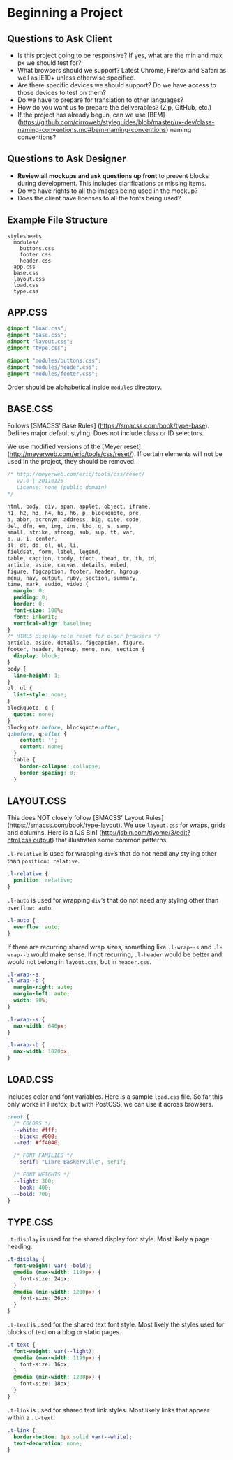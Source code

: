 # Beginning a Project

## Questions to Ask Client

* Is this project going to be responsive? If yes, what are the min and
  max px we should test for?
* What browsers should we support? Latest Chrome, Firefox and
  Safari as well as IE10+ unless otherwise specified.
* Are there specific devices we should support? Do we have access to
  those devices to test on them?
* Do we have to prepare for translation to other languages?
* How do you want us to prepare the deliverables? (Zip, GitHub, etc.)
* If the project has already begun, can we use
  [BEM]
  (https://github.com/cirroweb/styleguides/blob/master/ux-dev/class-naming-conventions.md#bem-naming-conventions)
  naming conventions?

## Questions to Ask Designer

* __Review all mockups and ask questions up front__ to prevent blocks
  during development. This includes clarifications or missing items.
* Do we have rights to all the images being used in the mockup?
* Does the client have licenses to all the fonts being used?

## Example File Structure

```
stylesheets
  modules/
    buttons.css
    footer.css
    header.css
  app.css
  base.css
  layout.css
  load.css
  type.css
```

## APP.CSS

```css
@import "load.css";
@import "base.css";
@import "layout.css";
@import "type.css";

@import "modules/buttons.css";
@import "modules/header.css";
@import "modules/footer.css";
```

Order should be alphabetical inside `modules` directory.

## BASE.CSS

Follows
[SMACSS’ Base Rules]
(https://smacss.com/book/type-base). Defines major default styling.
Does not include class or ID selectors.

We use modified versions of the
[Meyer reset]
(http://meyerweb.com/eric/tools/css/reset/).
If certain elements will not be used in the project, they should be removed.

```css
/* http://meyerweb.com/eric/tools/css/reset/
   v2.0 | 20110126
   License: none (public domain)
*/

html, body, div, span, applet, object, iframe,
h1, h2, h3, h4, h5, h6, p, blockquote, pre,
a, abbr, acronym, address, big, cite, code,
del, dfn, em, img, ins, kbd, q, s, samp,
small, strike, strong, sub, sup, tt, var,
b, u, i, center,
dl, dt, dd, ol, ul, li,
fieldset, form, label, legend,
table, caption, tbody, tfoot, thead, tr, th, td,
article, aside, canvas, details, embed,
figure, figcaption, footer, header, hgroup,
menu, nav, output, ruby, section, summary,
time, mark, audio, video {
  margin: 0;
  padding: 0;
  border: 0;
  font-size: 100%;
  font: inherit;
  vertical-align: baseline;
}
/* HTML5 display-role reset for older browsers */
article, aside, details, figcaption, figure,
footer, header, hgroup, menu, nav, section {
  display: block;
}
body {
  line-height: 1;
}
ol, ul {
  list-style: none;
}
blockquote, q {
  quotes: none;
}
blockquote:before, blockquote:after,
q:before, q:after {
    content: '';
    content: none;
  }
  table {
    border-collapse: collapse;
    border-spacing: 0;
  }
```

## LAYOUT.CSS

This does NOT closely follow
[SMACSS' Layout Rules]
(https://smacss.com/book/type-layout).
We use `layout.css` for wraps, grids and columns. Here is a
[JS Bin]
(http://jsbin.com/tiyome/3/edit?html,css,output) that illustrates some
common patterns.

`.l-relative` is used for wrapping `div`’s that do not need any
styling other than `position: relative`.

```css
.l-relative {
  position: relative;
}
```

`.l-auto` is used for wrapping `div`’s that do not need any
styling other than `overflow: auto`.

```css
.l-auto {
  overflow: auto;
}
```

If there are recurring shared wrap sizes, something like `.l-wrap--s`
and `.l-wrap--b` would make sense. If not recurring, `.l-header` would
be better and would not belong in `layout.css`, but in `header.css`.

```css
.l-wrap--s,
.l-wrap--b {
  margin-right: auto;
  margin-left: auto;
  width: 90%;
}

.l-wrap--s {
  max-width: 640px;
}

.l-wrap--b {
  max-width: 1020px;
}
```

## LOAD.CSS

Includes color and font variables. Here is a sample `load.css` file. So
far this only works in Firefox, but with PostCSS, we can use it across
browsers.

```css
:root {
  /* COLORS */
  --white: #fff;
  --black: #000;
  --red: #ff4040;

  /* FONT FAMILIES */
  --serif: "Libre Baskerville", serif;

  /* FONT WEIGHTS */
  --light: 300;
  --book: 400;
  --bold: 700;
}
```

## TYPE.CSS

`.t-display` is used for the shared display font style. Most likely a
page heading.

```css
.t-display {
  font-weight: var(--bold);
  @media (max-width: 1199px) {
    font-size: 24px;
  }
  @media (min-width: 1200px) {
    font-size: 36px;
  }
}
```

`.t-text` is used for the shared text font style. Most likely the styles
used for blocks of text on a blog or static pages.

```css
.t-text {
  font-weight: var(--light);
  @media (max-width: 1199px) {
    font-size: 16px;
  }
  @media (min-width: 1200px) {
    font-size: 18px;
  }
}
```

`.t-link` is used for shared text link styles. Most likely links that
appear within a `.t-text`.

```css
.t-link {
  border-bottom: 1px solid var(--white);
  text-decoration: none;
}
```
